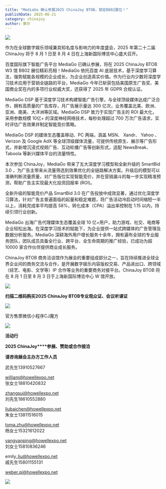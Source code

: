 ```yaml
---
title: "MediaGo 确认参展2025 ChinaJoy BTOB，锁定B802展位！"
publishDate: 2025-06-21
category: chinajoy
author: 莱尔
---
```


![](https://ec-net-1251389766.cos.ap-shanghai.myqcloud.com/wp-content/uploads/2025/06/20250621112348261.png)

作为在全球数字娱乐领域兼具知名度与影响力的年度盛会，2025 年第二十二届 ChinaJoy 将于 8 月 1 日至 8 月 4 日在上海新国际博览中心盛大召开。

百度国际旗下智能广告平台 MediaGo 已确认参展，将在 2025 ChinaJoy BTOB W3 馆 B802 展位精彩亮相！MediaGo 依托百度 AI 底层技术，基于深度学习算法，强势赋能各规模的企业成长，为企业创造真实价值。作为行业内少数将深度学习技术应用于营销全链路的平台，MediaGo 今年已斩获包括美国原生广告奖、美国商业奖在内的多项行业权威大奖，还获得了 2025 年 GDPR 合规认证。

MediaGo DSP 基于深度学习技术构建智能广告引擎，与全球顶级媒体达成广泛合作，拥有高质量的广告库存，月广告展示量达 300 亿次，业务覆盖北美、欧洲、亚洲、南美、大洋洲等区域。MediaGo DSP 致力于实现广告主的 ROI 最大化，采用参数规模 10亿+ 的深度神经网络技术，每秒处理超过 700 万次广告请求，实时评估广告效果并制定智能竞价策略。

MediaGo DSP 的媒体生态覆盖移动、PC 两端，涵盖 MSN、 Xandr、 Yahoo 、Verizon 及 Google AdX 等全球顶级媒体流量，可提供传统原生、展示等广告形式，并新增沉浸式视频广告、互动轮播广告等创新形式，适配 NewsBreak、Taboola 等新兴媒体平台的流量特性。

本次参加 ChinaJoy，MediaGo 带来了五大深度学习模型和全新升级的 SmartBid 3.0 ，为广告主带来从流量筛选到效果优化的全链路解决方案。升级后的模型可以准确判断流量质量，对广告版位实现智能竞价，并在营销漏斗的每一步实现精准预测，帮助广告主实现最大化投资回报率 (ROI)。

全新升级的智能竞价产品 SmartBid 3.0 在广告投放中成效显著，通过优化深度学习算法，针对广告主普遍面临的起量和稳定难题，将广告活动冷启动时间缩短一半以上，消耗完成率平均提高 58%，转化成本（CPA）溢出率控制在 1.15 以内，持续引领行业创新。

MediaGo 出海广告代理媒体生态覆盖全球 10 亿+用户，助力游戏、社交、电商等企业轻松出海。在深度学习技术的赋能下，为企业提供一站式跨媒体的广告管理及数据分析服务。MediaGo 深耕海外用户增长服务十余年，拥有遍布全球的专业服务团队，团队成员具备全行业、跨平台、全生命周期的推广经验，已成功为超 10000 家合作伙伴提供商业成长服务。

ChinaJoy BTOB 商务洽谈馆作为展会的重要组成部分之一，旨在持续推进全球业界企业间的商务交流与合作，是开展数字娱乐内容版权交易、产品进出口、跨领域（综艺、电影、文学等）IP 合作等业务的重要商务对接平台。ChinaJoy BTOB 将在 8 月 1 日至 8 月 3 日于上海新国际博览中心 W 馆开放。

![](https://ec-net-1251389766.cos.ap-shanghai.myqcloud.com/wp-content/uploads/2025/06/20250621112351886.png)

**扫描二维码购买2025 ChinaJoy BTOB专业观众证、会议听课证**

![](https://ec-net-1251389766.cos.ap-shanghai.myqcloud.com/wp-content/uploads/2025/06/20250621112357440.png)

官方售票微信小程序CJ魔方

![](https://ec-net-1251389766.cos.ap-shanghai.myqcloud.com/wp-content/uploads/2025/06/20250621112346482.jpg)

**活动行**

**2025 ChinaJoy****参展、赞助或合作接洽**

**请咨询展会主办方工作人员**

武先生13910527667

william@howellexpo.net  
张女士18810420832

zhangsui@howellexpo.net  
刘先生18610552880

liubaichen@howellexpo.net  
朱女士13811516015

toma.zhu@howellexpo.net  
杨女士15321612022

yangyanping@howellexpo.net  
刘女士15810836246

emily\_liu@howellexpo.net  
戚先生15801155131

weber.qi@howellexpo.net

![](https://ec-net-1251389766.cos.ap-shanghai.myqcloud.com/wp-content/uploads/2025/06/20250621112345719.jpg)
